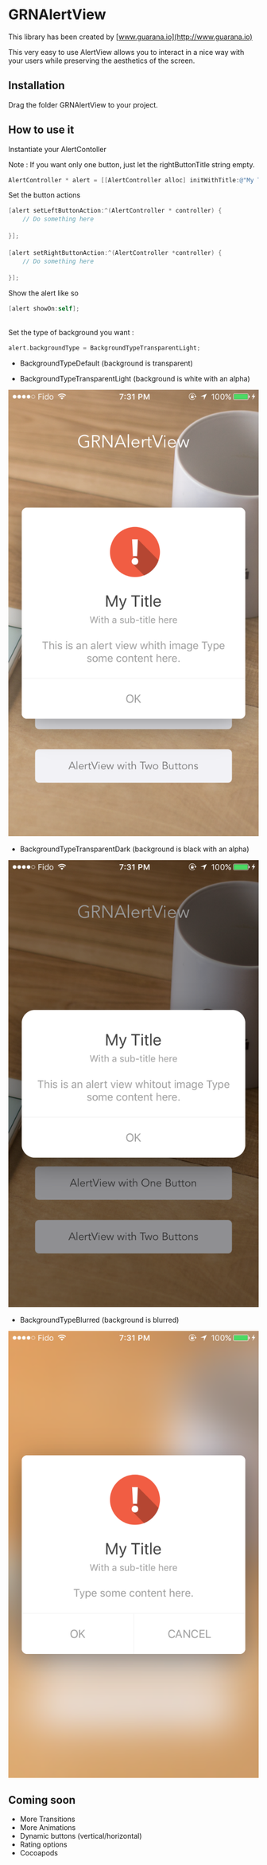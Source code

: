# GRNAlertView #

This library has been created by [www.guarana.io](http://www.guarana.io)

This very easy to use AlertView allows you to interact in a nice way with your users while preserving the aesthetics of the screen.

## Installation 

Drag the folder GRNAlertView to your project.


## How to use it

Instantiate your AlertContoller

Note : If you want only one button, just let the rightButtonTitle string empty.

``` objectivec
AlertController * alert = [[AlertController alloc] initWithTitle:@"My Title" subTitle:@"With a sub-title here" content:@"This is an alert view whith image Type some content here." leftButtonTitle:@"OK" rightButtonTitle:@"" andImage:[UIImage imageNamed:@"globe"]];
```

Set the button actions

``` objectivec
[alert setLeftButtonAction:^(AlertController * controller) {
    // Do something here
    
}];

[alert setRightButtonAction:^(AlertController *controller) {
    // Do something here
    
}];
```


Show the alert like so

``` objectivec
[alert showOn:self];
    
```

Set the type of background you want :

``` objectivec
alert.backgroundType = BackgroundTypeTransparentLight;
```

*   BackgroundTypeDefault (background is transparent)

*   BackgroundTypeTransparentLight (background is white with an alpha)

![Light](https://github.com/guaranatech/GRNAlertView/blob/master/screenshots/screenshot1.png)

*   BackgroundTypeTransparentDark (background is black with an alpha)

![Dark](https://github.com/guaranatech/GRNAlertView/blob/master/screenshots/screenshot2.png)

*   BackgroundTypeBlurred  (background is blurred)

![Blurred](https://github.com/guaranatech/GRNAlertView/blob/master/screenshots/screenshot3.png)






## Coming soon

* More Transitions
* More Animations
* Dynamic buttons (vertical/horizontal)
* Rating options
* Cocoapods
